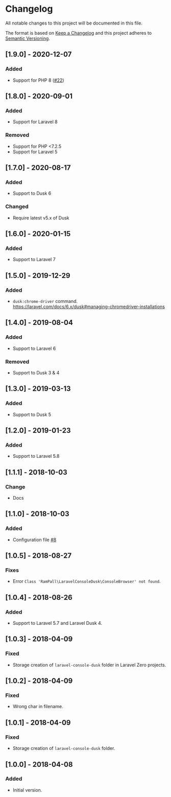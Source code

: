 # Changelog
All notable changes to this project will be documented in this file.

The format is based on [Keep a Changelog](http://keepachangelog.com/)
and this project adheres to [Semantic Versioning](http://semver.org/).

## [1.9.0] - 2020-12-07

### Added
- Support for PHP 8 ([#22](https://github.com/rampall/laravel-console-dusk/pull/22))

## [1.8.0] - 2020-09-01

### Added
- Support for Laravel 8

### Removed
- Support for PHP <7.2.5
- Support for Laravel 5

## [1.7.0] - 2020-08-17

### Added
- Support to Dusk 6

### Changed
- Require latest v5.x of Dusk

## [1.6.0] - 2020-01-15
### Added
- Support to Laravel 7

## [1.5.0] - 2019-12-29
### Added
- `dusk:chrome-driver` command. https://laravel.com/docs/6.x/dusk#managing-chromedriver-installations

## [1.4.0] - 2019-08-04
### Added
- Support to Laravel 6

### Removed
- Support to Dusk 3 & 4

## [1.3.0] - 2019-03-13
### Added
- Support to Dusk 5

## [1.2.0] - 2019-01-23
### Added
- Support to Laravel 5.8

## [1.1.1] - 2018-10-03
### Change
- Docs

## [1.1.0] - 2018-10-03
### Added
- Configuration file [#8](https://github.com/rampall/laravel-console-dusk/pull/8)

## [1.0.5] - 2018-08-27
### Fixes
- Error `Class 'RamPall\LaravelConsoleDusk\ConsoleBrowser﻿' not found`.

## [1.0.4] - 2018-08-26
### Added
- Support to Laravel 5.7 and Laravel Dusk 4.

## [1.0.3] - 2018-04-09
### Fixed
- Storage creation of `laravel-console-dusk` folder in Laravel Zero projects.

## [1.0.2] - 2018-04-09
### Fixed
- Wrong char in filename.

## [1.0.1] - 2018-04-09
### Fixed
- Storage creation of `laravel-console-dusk` folder.

## [1.0.0] - 2018-04-08
### Added
- Initial version.
